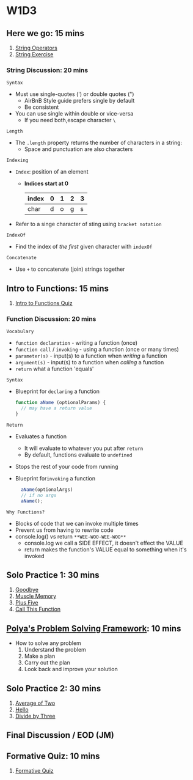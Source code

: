 # W1D3

## Here we go: 15 mins

  1. [String Operators]
  2. [String Exercise]

### String Discussion: 20 mins

`Syntax`

- Must use single-quotes (') or double quotes (")
  - AirBnB Style guide prefers single by default
  - Be consistent
- You can use single within double or vice-versa
  - If you need both,escape character `\`

`Length`

- The `.length` property returns the number of characters in a string:
  - Space and punctuation are also characters

`Indexing`

- `Index`: position of an element
  - **Indices start at 0**

      | index | 0 | 1 | 2 | 3 |
      |-------|---|---|---|---|
      | char  | d | o | g | s |

- Refer to a singe character of sting using `bracket notation`

`IndexOf`

- Find the index of _the first_ given character with `indexOf`

`Concatenate`

- Use `+` to concatenate (join) strings together

## Intro to Functions: 15 mins

  1. [Intro to Functions Quiz]

### Function Discussion: 20 mins

`Vocabulary`

- `function declaration` - writing a function (once)
- `function call` / `invoking` - using a function (once or many times)
- `parameter(s)` - input(s) to a function when _writing_ a function
- `argument(s)` - input(s) to a function when  _calling_ a function
- `return` what a function 'equals'

`Syntax`

- Blueprint for `declaring` a function

  ```js
  function aName (optionalParams) {
    // may have a return value
  }
  ```

`Return`

- Evaluates a function
  - It will evaluate to whatever you put after `return`
  - By default, functions evaluate to `undefined`
- Stops the rest of your code from running

- Blueprint for`invoking` a function
  
  ```js
    aName(optionalArgs)
    // if no args
    aName();
  ```

`Why Functions?`

- Blocks of code that we can invoke multiple times
- Prevent us from having to rewrite code
- console.log() vs return `**WEE-WOO-WEE-WOO**`
  - console.log we call a SIDE EFFECT, it doesn't effect the VALUE
  - return makes the function's VALUE equal to something when it's invoked

## Solo Practice 1: 30 mins

  1. [Goodbye]
  2. [Muscle Memory]
  3. [Plus Five]
  4. [Call This Function]

## [Polya's Problem Solving Framework]: 10 mins

- How to solve any problem
  1. Understand the problem
  2. Make a plan
  3. Carry out the plan
  4. Look back and improve your solution

## Solo Practice 2: 30 mins

  1. [Average of Two]
  2. [Hello]
  3. [Divide by Three]

## Final Discussion / EOD (JM)

## Formative Quiz: 10 mins

  1. [Formative Quiz]

[String Operators]: https://open.appacademy.io/learn/s-py---pt-sept-2021-online/week-1---intro-to-javascript/string-operators
[String Exercise]: https://open.appacademy.io/learn/s-py---pt-sept-2021-online/week-1---intro-to-javascript/strings-exercise
[Intro to Functions Quiz]: https://open.appacademy.io/learn/s-py---pt-sept-2021-online/week-1---intro-to-javascript/intro-to-functions-quiz
[Goodbye]: https://open.appacademy.io/learn/s-py---pt-sept-2021-online/week-1---intro-to-javascript/goodbye----
[Muscle Memory]: https://open.appacademy.io/learn/s-py---pt-sept-2021-online/week-1---intro-to-javascript/muscle-memory
[Plus Five]: https://open.appacademy.io/learn/s-py---pt-sept-2021-online/week-1---intro-to-javascript/plus-five
[Call This Function]: https://open.appacademy.io/learn/s-py---pt-sept-2021-online/week-1---intro-to-javascript/call-this-function
[Polya's Problem Solving Framework]: https://open.appacademy.io/learn/student-handbook/code-of-conduct/polya-s-problem-solving-framework
[Average of Two]: https://open.appacademy.io/learn/s-py---pt-sept-2021-online/week-1---intro-to-javascript/average-of-two
[Hello]: https://open.appacademy.io/learn/s-py---pt-sept-2021-online/week-1---intro-to-javascript/hello
[Divide by Three]: https://open.appacademy.io/learn/s-py---pt-sept-2021-online/week-1---intro-to-javascript/divide-by-three
[Formative Quiz]: https://open.appacademy.io/learn/s-py---pt-sept-2021-online/week-1---intro-to-javascript/formative-quiz--repeat----wednesday
